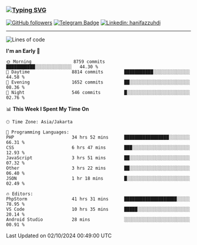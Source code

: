 ### [![Typing SVG](https://readme-typing-svg.herokuapp.com?font=lato&size=22&lines=Hi+There+👋)](https://git.io/typing-svg) 

[![GitHub followers](https://img.shields.io/github/followers/hanifazzuhdi?label=Follow&style=social)](https://github.com/hanifazzuhdi/?tab=follow) 
[![Telegram Badge](https://img.shields.io/badge/-hanif0198-blue?style=social&logo=telegram&link=https://www.t.me/hanif0198/)](https://www.t.me/hanif0198/) 
[![Linkedin: hanifazzuhdi](https://img.shields.io/badge/-hanifazzuhdi-blue?style=flat-square&logo=Linkedin&logoColor=white&link=https://www.linkedin.com/in/hanif-az-zuhdi-69688019b/)](https://www.linkedin.com/in/hanif-az-zuhdi-69688019b/) 

<hr/>

<!--START_SECTION:waka-->
![Lines of code](https://img.shields.io/badge/From%20Hello%20World%20I%27ve%20Written-68.9%20million%20lines%20of%20code-blue)

**I'm an Early 🐤** 

```text
🌞 Morning                8759 commits        ███████████░░░░░░░░░░░░░░   44.30 % 
🌆 Daytime                8814 commits        ███████████░░░░░░░░░░░░░░   44.58 % 
🌃 Evening                1652 commits        ██░░░░░░░░░░░░░░░░░░░░░░░   08.36 % 
🌙 Night                  546 commits         █░░░░░░░░░░░░░░░░░░░░░░░░   02.76 % 
```


📊 **This Week I Spent My Time On** 

```text
🕑︎ Time Zone: Asia/Jakarta

💬 Programming Languages: 
PHP                      34 hrs 52 mins      █████████████████░░░░░░░░   66.31 % 
CSS                      6 hrs 47 mins       ███░░░░░░░░░░░░░░░░░░░░░░   12.93 % 
JavaScript               3 hrs 51 mins       ██░░░░░░░░░░░░░░░░░░░░░░░   07.32 % 
Other                    3 hrs 22 mins       ██░░░░░░░░░░░░░░░░░░░░░░░   06.40 % 
JSON                     1 hr 18 mins        █░░░░░░░░░░░░░░░░░░░░░░░░   02.49 % 

🔥 Editors: 
PhpStorm                 41 hrs 31 mins      ████████████████████░░░░░   78.95 % 
VS Code                  10 hrs 35 mins      █████░░░░░░░░░░░░░░░░░░░░   20.14 % 
Android Studio           28 mins             ░░░░░░░░░░░░░░░░░░░░░░░░░   00.91 % 
```


 Last Updated on 02/10/2024 00:49:00 UTC
<!--END_SECTION:waka-->
